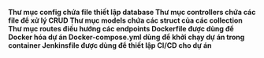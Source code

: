 **Thư mục config chứa file thiết lập database
Thư mục controllers chứa các file để xử lý CRUD
Thư mục models chứa các struct của các collection
Thư mục routes điều hướng các endpoints
Dockerfile được dùng để Docker hóa dự án
Docker-compose.yml dùng để khởi chạy dự án trong container
Jenkinsfile được dùng để thiết lập CI/CD cho dự án**
